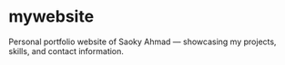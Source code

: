 # mywebsite
Personal portfolio website of Saoky Ahmad — showcasing my projects, skills, and contact information.
